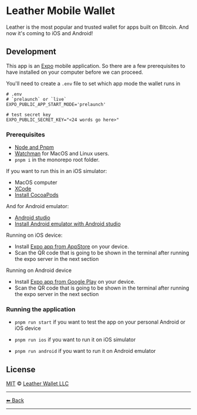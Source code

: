 # Leather Mobile Wallet

Leather is the most popular and trusted wallet for apps built on Bitcoin. And now it's coming to iOS and Android!

## Development

This app is an [Expo](https://expo.dev/) mobile application. So there are a few prerequisites to have installed on your computer before we can proceed.

You'll need to create a `.env` file to set which app mode the wallet runs in

```
# .env
# `prelaunch` or `live`
EXPO_PUBLIC_APP_START_MODE='prelaunch'

# test secret key
EXPO_PUBLIC_SECRET_KEY="<24 words go here>"
```

### Prerequisites

- [Node and Pnpm](https://nodejs.org/en/download)
- [Watchman](https://facebook.github.io/watchman/docs/install#buildinstall) for MacOS and Linux users.
- `pnpm i` in the monorepo root folder.

If you want to run this in an iOS simulator:

- MacOS computer
- [XCode](https://apps.apple.com/am/app/xcode/id497799835)
- [Install CocoaPods](https://guides.cocoapods.org/using/getting-started.html)

And for Android emulator:

- [Android studio](https://developer.android.com/studio)
- [Install Android emulator with Android studio](https://developer.android.com/studio/run/emulator#avd)

Running on iOS device:

- Install [Expo app from AppStore](https://apps.apple.com/am/app/expo-go/id982107779) on your device.
- Scan the QR code that is going to be shown in the terminal after running the expo server in the next section

Running on Android device

- Install [Expo app from Google Play](https://play.google.com/store/apps/details?id=host.exp.exponent&pli=1) on your device.
- Scan the QR code that is going to be shown in the terminal after running the expo server in the next section

### Running the application

- `pnpm run start` if you want to test the app on your personal Android or iOS device

- `pnpm run ios` if you want to run it on iOS simulator

- `pnpm run android` if you want to run it on Android emulator

## License

[MIT](../../LICENSE) © [Leather Wallet LLC](https://github.com/leather-io/mono)

---

[⬅ Back](../../README.md)

---
